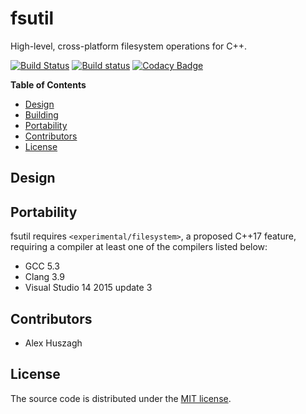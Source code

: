 fsutil
======

High-level, cross-platform filesystem operations for C++.

[![Build Status](https://travis-ci.org/Alexhuszagh/fsutil.svg?branch=master)](https://travis-ci.org/Alexhuszagh/fsutil)
[![Build status](https://ci.appveyor.com/api/projects/status/4fo9csmpuyugvg0o?svg=true)](https://ci.appveyor.com/project/Alexhuszagh/fsutil)
[![Codacy Badge](https://api.codacy.com/project/badge/Grade/b75c01180aa14168b0baec9d77dca0ea)](https://www.codacy.com/app/Alexhuszagh/fsutil?utm_source=github.com&amp;utm_medium=referral&amp;utm_content=Alexhuszagh/fsutil&amp;utm_campaign=Badge_Grade)

**Table of Contents**

- [Design](#design)
- [Building](#building)
- [Portability](#portability)
- [Contributors](#contributors)
- [License](#license)

## Design



## Portability

fsutil requires `<experimental/filesystem>`, a proposed C++17 feature, requiring a compiler at least one of the compilers listed below:

- GCC 5.3
- Clang 3.9
- Visual Studio 14 2015 update 3

## Contributors

- Alex Huszagh

## License

The source code is distributed under the [MIT license](LICENSE.md).
